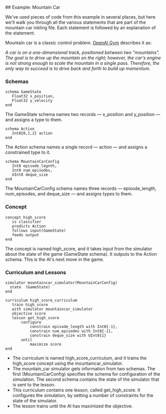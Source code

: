 ## Example: Mountain Car

We've used pieces of code from this example in several places, but here we'll walk you through all the various statements that are part of the mountain car inkling file. Each statement is followed by an explanation of the statement.

Mountain car is a classic control problem. [OpenAI Gym][1] describes it as:

_A car is on a one-dimensional track, positioned between two "mountains". The goal is to drive up the mountain on the right; however, the car's engine is not strong enough to scale the mountain in a single pass. Therefore, the only way to succeed is to drive back and forth to build up momentum._

### Schemas

```
schema GameState
   Float32 x_position,
   Float32 y_velocity
end
```

The GameState schema names two records — x_position and y_position — and assigns a type to them.

```
schema Action
   Int8{0,1,2} action
end
```

The Action schema names a single record — action — and assigns a constrained type to it.

```
schema MountainCarConfig
   Int8 episode_legnth,
   Int8 num_episodes,
   UInt8 deque_size
end
```

The MountainCarConfig schema names three records — episode_length, num_episodes, and deque_size — and assigns types to them.

### Concept

```
concept high_score
   is classifier
   predicts Action
   follows input(GameState)
   feeds output
end
```

The concept is named high_score, and it takes input from the simulator about the state of the game (GameState schema). It outputs to the Action schema. This is the AI's next move in the game.

### Curriculum and Lessons

```
simulator mountaincar_simulator(MountainCarConfig)
  state  (GameState)
end

curriculum high_score_curriculum
   train high_score
   with simulator mountaincar_simulator
   objective score
   lesson get_high_score
       configure
           constrain episode_length with Int8{-1},
           constrain num_episodes with Int8{-1},
           constrain deque_size with UInt8{1}
       until
           maximize score
end
```

* The curriculum is named high_score_curriculum, and it trains the high_score concept using the mountaincar_simulator.
* The mountain_car simulator gets information from two schemas. The first (MountainCarConfig) specifies the schema for configuration of the simulation. The second schema contains the state of the simulator that is sent to the lesson.
* This curriculum contains one lesson, called get_high_score. It configures the simulation, by setting a number of constraints for the state of the simulator.
* The lesson trains until the AI has maximized the objective.

[1]: https://gym.openai.com/envs/MountainCar-v0
